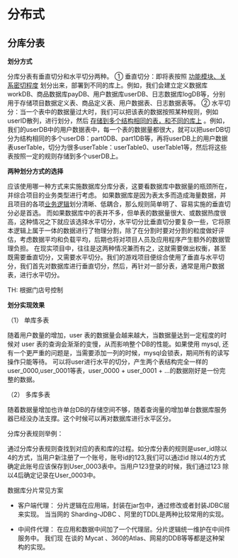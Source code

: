 # 分布式

## 分库分表

**划分方式**

分库分表有垂直切分和水平切分两种。
① 垂直切分：即将表按照 <u>功能模块、关系密切程度</u> 划分出来，部署到不同的库上。例如，我们会建立定义数据库workDB、商品数据库payDB、用户数据库userDB、日志数据库logDB等，分别用于存储项目数据定义表、商品定义表、用户数据表、日志数据表等。
② 水平切分：当一个表中的数据量过大时，我们可以把该表的数据按照某种规则，例如userID散列，进行划分，然后  <u>存储到多个结构相同的表，和不同的库上</u>  。例如，我们的userDB中的用户数据表中，每一个表的数据量都很大，就可以把userDB切分为结构相同的多个userDB：part0DB、part1DB等，再将userDB上的用户数据表userTable，切分为很多userTable：userTable0、userTable1等，然后将这些表按照一定的规则存储到多个userDB上。



**两种划分方式的选择**

应该使用哪一种方式来实施数据库分库分表，这要看数据库中数据量的瓶颈所在，并综合项目的业务类型进行考虑。
如果数据库是因为表太多而造成海量数据，并且项目的各项[业务逻辑](https://www.baidu.com/s?wd=%E4%B8%9A%E5%8A%A1%E9%80%BB%E8%BE%91&tn=44039180_cpr&fenlei=mv6quAkxTZn0IZRqIHckPjm4nH00T1Yvnjm1m10dn1RLP1RvmvFh0ZwV5Hcvrjm3rH6sPfKWUMw85HfYnjn4nH6sgvPsT6KdThsqpZwYTjCEQLGCpyw9Uz4Bmy-bIi4WUvYETgN-TLwGUv3EnH0YPWDsnHbznHf1PWmsnjf4rf)划分清晰、低耦合，那么规则简单明了、容易实施的垂直切分必是首选。
而如果数据库中的表并不多，但单表的数据量很大、或数据热度很高，这种情况之下就应该选择水平切分，水平切分比垂直切分要复杂一些，它将原本逻辑上属于一体的数据进行了物理分割，除了在分割时要对分割的粒度做好评估，考虑数据平均和负载平均，后期也将对项目人员及应用程序产生额外的数据管理负担。
在现实项目中，往往是这两种情况兼而有之，这就需要做出权衡，甚至既需要垂直切分，又需要水平切分。我们的游戏项目便综合使用了垂直与水平切分，我们首先对数据库进行垂直切分，然后，再针对一部分表，通常是用户数据表，进行水平切分。



TH: 根据门店号控制



**划分实现效果**

（1） 单库多表 

   随着用户数量的增加，user 表的数据量会越来越大，当数据量达到一定程度的时候对 user 表的查询会渐渐的变慢，从而影响整个DB的性能。如果使用 mysql, 还有一个更严重的问题是，当需要添加一列的时候，mysql会锁表，期间所有的读写操作只能等待。 
 可以将user进行水平的切分，产生两个表结构完全一样的user_0000,user_0001等表，user_0000 + user_0001 + …的数据刚好是一份完整的数据。 



（2） 多库多表 

随着数据量增加也许单台DB的存储空间不够，随着查询量的增加单台数据库服务器已经没办法支撑。这个时候可以再对数据库进行水平区分。 

分库分表规则举例：

   通过分库分表规则查找到对应的表和库的过程。如分库分表的规则是user_id除以4的方式，当用户新注册了一个账号，账号id的123,我们可以通过id 除以4的方式确定此账号应该保存到User_0003表中。当用户123登录的时候，我们通过123 除以4后确定记录在User_0003中。



数据库分片常见方案

- 客户端代理： 分⽚逻辑在应⽤端，封装在jar包中，通过修改或者封装JDBC层来实现。 当当⽹的 Sharding-JDBC 、阿⾥的TDDL是两种⽐较常⽤的实现。 

- 中间件代理： 在应⽤和数据中间加了⼀个代理层。分⽚逻辑统⼀维护在中间件服务中。 我们现 在谈的 Mycat 、360的Atlas、⽹易的DDB等等都是这种架构的实现。
